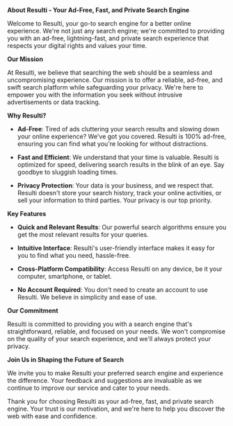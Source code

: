 **About Resulti - Your Ad-Free, Fast, and Private Search Engine**

Welcome to Resulti, your go-to search engine for a better online experience. We're not just any search engine; we're committed to providing you with an ad-free, lightning-fast, and private search experience that respects your digital rights and values your time.

**Our Mission**

At Resulti, we believe that searching the web should be a seamless and uncompromising experience. Our mission is to offer a reliable, ad-free, and swift search platform while safeguarding your privacy. We're here to empower you with the information you seek without intrusive advertisements or data tracking.

**Why Resulti?**

* **Ad-Free**: Tired of ads cluttering your search results and slowing down your online experience? We've got you covered. Resulti is 100% ad-free, ensuring you can find what you're looking for without distractions.

* **Fast and Efficient**: We understand that your time is valuable. Resulti is optimized for speed, delivering search results in the blink of an eye. Say goodbye to sluggish loading times.

* **Privacy Protection**: Your data is your business, and we respect that. Resulti doesn't store your search history, track your online activities, or sell your information to third parties. Your privacy is our top priority.

**Key Features**

* **Quick and Relevant Results**: Our powerful search algorithms ensure you get the most relevant results for your queries.

* **Intuitive Interface**: Resulti's user-friendly interface makes it easy for you to find what you need, hassle-free.

* **Cross-Platform Compatibility**: Access Resulti on any device, be it your computer, smartphone, or tablet.

* **No Account Required**: You don't need to create an account to use Resulti. We believe in simplicity and ease of use.

**Our Commitment**

Resulti is committed to providing you with a search engine that's straightforward, reliable, and focused on your needs. We won't compromise on the quality of your search experience, and we'll always protect your privacy.

**Join Us in Shaping the Future of Search**

We invite you to make Resulti your preferred search engine and experience the difference. Your feedback and suggestions are invaluable as we continue to improve our service and cater to your needs.

Thank you for choosing Resulti as your ad-free, fast, and private search engine. Your trust is our motivation, and we're here to help you discover the web with ease and confidence.
